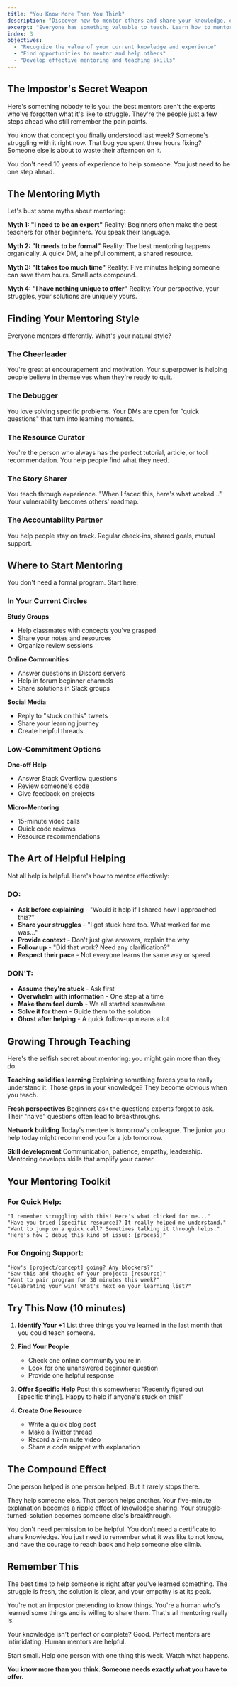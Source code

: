 ```yaml
---
title: "You Know More Than You Think"
description: "Discover how to mentor others and share your knowledge, even as a beginner"
excerpt: "Everyone has something valuable to teach. Learn how to mentor others and grow through teaching."
index: 3
objectives:
  - "Recognize the value of your current knowledge and experience"
  - "Find opportunities to mentor and help others"
  - "Develop effective mentoring and teaching skills"
---
```


## The Impostor's Secret Weapon

Here's something nobody tells you: the best mentors aren't the experts who've
forgotten what it's like to struggle. They're the people just a few steps ahead
who still remember the pain points.

You know that concept you finally understood last week? Someone's struggling
with it right now. That bug you spent three hours fixing? Someone else is about
to waste their afternoon on it.

You don't need 10 years of experience to help someone. You just need to be one
step ahead.

## The Mentoring Myth

Let's bust some myths about mentoring:

**Myth 1: "I need to be an expert"** Reality: Beginners often make the best
teachers for other beginners. You speak their language.

**Myth 2: "It needs to be formal"** Reality: The best mentoring happens
organically. A quick DM, a helpful comment, a shared resource.

**Myth 3: "It takes too much time"** Reality: Five minutes helping someone can
save them hours. Small acts compound.

**Myth 4: "I have nothing unique to offer"** Reality: Your perspective, your
struggles, your solutions are uniquely yours.

## Finding Your Mentoring Style

Everyone mentors differently. What's your natural style?

### The Cheerleader

You're great at encouragement and motivation. Your superpower is helping people
believe in themselves when they're ready to quit.

### The Debugger

You love solving specific problems. Your DMs are open for "quick questions" that
turn into learning moments.

### The Resource Curator

You're the person who always has the perfect tutorial, article, or tool
recommendation. You help people find what they need.

### The Story Sharer

You teach through experience. "When I faced this, here's what worked..." Your
vulnerability becomes others' roadmap.

### The Accountability Partner

You help people stay on track. Regular check-ins, shared goals, mutual support.

## Where to Start Mentoring

You don't need a formal program. Start here:

### In Your Current Circles

**Study Groups**

- Help classmates with concepts you've grasped
- Share your notes and resources
- Organize review sessions

**Online Communities**

- Answer questions in Discord servers
- Help in forum beginner channels
- Share solutions in Slack groups

**Social Media**

- Reply to "stuck on this" tweets
- Share your learning journey
- Create helpful threads

### Low-Commitment Options

**One-off Help**

- Answer Stack Overflow questions
- Review someone's code
- Give feedback on projects

**Micro-Mentoring**

- 15-minute video calls
- Quick code reviews
- Resource recommendations

## The Art of Helpful Helping

Not all help is helpful. Here's how to mentor effectively:

### DO:

- **Ask before explaining** - "Would it help if I shared how I approached this?"
- **Share your struggles** - "I got stuck here too. What worked for me was..."
- **Provide context** - Don't just give answers, explain the why
- **Follow up** - "Did that work? Need any clarification?"
- **Respect their pace** - Not everyone learns the same way or speed

### DON'T:

- **Assume they're stuck** - Ask first
- **Overwhelm with information** - One step at a time
- **Make them feel dumb** - We all started somewhere
- **Solve it for them** - Guide them to the solution
- **Ghost after helping** - A quick follow-up means a lot

## Growing Through Teaching

Here's the selfish secret about mentoring: you might gain more than they do.

**Teaching solidifies learning** Explaining something forces you to really
understand it. Those gaps in your knowledge? They become obvious when you teach.

**Fresh perspectives** Beginners ask the questions experts forgot to ask. Their
"naive" questions often lead to breakthroughs.

**Network building** Today's mentee is tomorrow's colleague. The junior you help
today might recommend you for a job tomorrow.

**Skill development** Communication, patience, empathy, leadership. Mentoring
develops skills that amplify your career.

## Your Mentoring Toolkit

### For Quick Help:

```
"I remember struggling with this! Here's what clicked for me..."
"Have you tried [specific resource]? It really helped me understand."
"Want to jump on a quick call? Sometimes talking it through helps."
"Here's how I debug this kind of issue: [process]"
```

### For Ongoing Support:

```
"How's [project/concept] going? Any blockers?"
"Saw this and thought of your project: [resource]"
"Want to pair program for 30 minutes this week?"
"Celebrating your win! What's next on your learning list?"
```

## Try This Now (10 minutes)

1. **Identify Your +1** List three things you've learned in the last month that
   you could teach someone.

2. **Find Your People**
   - Check one online community you're in
   - Look for one unanswered beginner question
   - Provide one helpful response

3. **Offer Specific Help** Post this somewhere: "Recently figured out [specific
   thing]. Happy to help if anyone's stuck on this!"

4. **Create One Resource**
   - Write a quick blog post
   - Make a Twitter thread
   - Record a 2-minute video
   - Share a code snippet with explanation

## The Compound Effect

One person helped is one person helped. But it rarely stops there.

They help someone else. That person helps another. Your five-minute explanation
becomes a ripple effect of knowledge sharing. Your struggle-turned-solution
becomes someone else's breakthrough.

You don't need permission to be helpful. You don't need a certificate to share
knowledge. You just need to remember what it was like to not know, and have the
courage to reach back and help someone else climb.

## Remember This

The best time to help someone is right after you've learned something. The
struggle is fresh, the solution is clear, and your empathy is at its peak.

You're not an impostor pretending to know things. You're a human who's learned
some things and is willing to share them. That's all mentoring really is.

Your knowledge isn't perfect or complete? Good. Perfect mentors are
intimidating. Human mentors are helpful.

Start small. Help one person with one thing this week. Watch what happens.

**You know more than you think. Someone needs exactly what you have to offer.**
